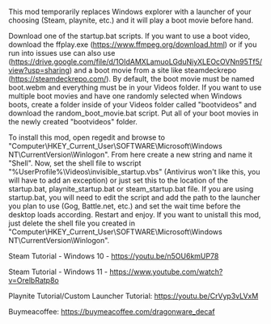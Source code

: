 This mod temporarily replaces Windows explorer with a launcher of your choosing (Steam, playnite, etc.) and it will play a boot movie before hand.

Download one of the startup.bat scripts. If you want to use a boot video, download the ffplay.exe (https://www.ffmpeg.org/download.html) or if you run into issues use can also use (https://drive.google.com/file/d/1OIdAMXLamuoLGduNiyXLEOcOVNn95Tf5/view?usp=sharing) and a boot movie from a site like steamdeckrepo (https://steamdeckrepo.com/). By default, the boot movie must be named boot.webm and everything must be in your Videos folder. If you want to use multiple boot movies and have one randomly selected when Windows boots, create a folder inside of your Videos folder called "bootvideos" and download the random_boot_movie.bat script. Put all of your boot movies in the newly created "bootvideos" folder.

To install this mod, open regedit and browse to "Computer\HKEY_Current_User\SOFTWARE\Microsoft\Windows NT\CurrentVersion\Winlogon\". From here create a new string and name it "Shell". Now, set the shell file to wscript "%UserProfile%\Videos\invisible_startup.vbs" (Antivirus won't like this, you will have to add an exception) or just set this to the location of the startup.bat, playnite_startup.bat or steam_startup.bat file. If you are using startup.bat, you will need to edit the script and add the path to the launcher you plan to use (Gog, Battle.net, etc.) and set the wait time before the desktop loads according. Restart and enjoy. If you want to unistall this mod, just delete the shell file you created in "Computer\HKEY_Current_User\SOFTWARE\Microsoft\Windows NT\CurrentVersion\Winlogon\".

Steam Tutorial - Windows 10 - https://youtu.be/n5OU6kmUP78

Steam Tutorial - Windows 11 - https://www.youtube.com/watch?v=OrelbRatp8o



Playnite Tutorial/Custom Launcher Tutorial: https://youtu.be/CrVyp3vLVxM



Buymeacoffee: https://buymeacoffee.com/dragonware_decaf
